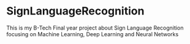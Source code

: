 # SignLanguageRecognition
This is my B-Tech Final year project about Sign Language Recognition focusing on Machine Learning, Deep Learning and Neural Networks
